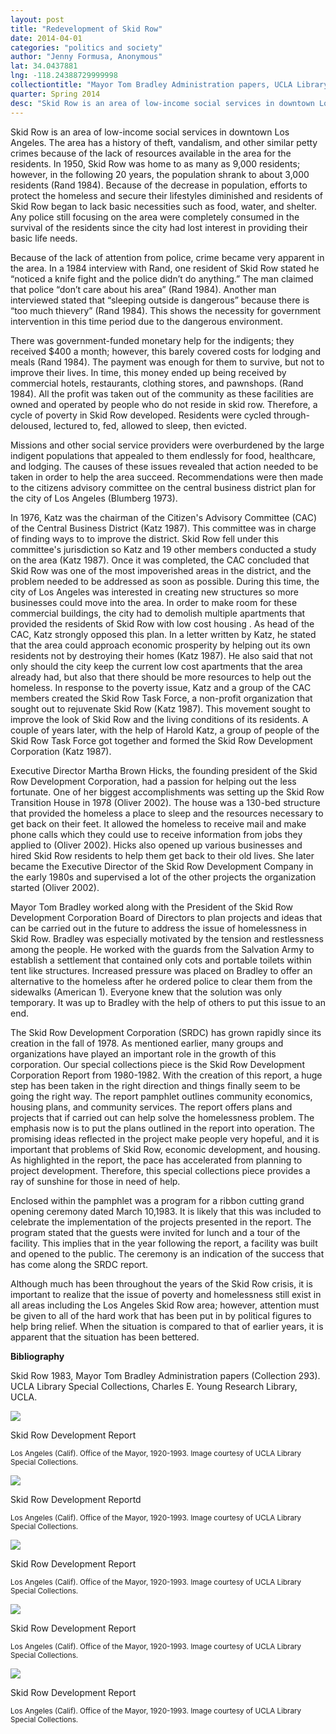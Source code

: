```yaml
---
layout: post
title: "Redevelopment of Skid Row"
date: 2014-04-01
categories: "politics and society"
author: "Jenny Formusa, Anonymous"
lat: 34.0437881
lng: -118.24388729999998
collectiontitle: "Mayor Tom Bradley Administration papers, UCLA Library Special Collections"
quarter: Spring 2014
desc: "Skid Row is an area of low-income social services in downtown Los Angeles. The area has a history of theft, vandalism, and other similar petty crimes because of the lack of resources available in the area for the residents. In 1950, Skid Row was home to as many as 9,000 residents; however, in the following 20 years, the population shrank to about 3,000 residents (Rand 1984). Because of the decrease in population, efforts to protect the homeless and secure their lifestyles diminished and residents of Skid Row began to lack basic necessities such as food, water, and shelter. Any police still focusing on the area were completely consumed in the survival of the residents since the city had lost interest in providing their basic life needs."
---
```

Skid Row is an area of low-income social services in downtown Los Angeles. The area has a history of theft, vandalism, and other similar petty crimes because of the lack of resources available in the area for the residents. In 1950, Skid Row was home to as many as 9,000 residents; however, in the following 20 years, the population shrank to about 3,000 residents (Rand 1984). Because of the decrease in population, efforts to protect the homeless and secure their lifestyles diminished and residents of Skid Row began to lack basic necessities such as food, water, and shelter. Any police still focusing on the area were completely consumed in the survival of the residents since the city had lost interest in providing their basic life needs.

Because of the lack of attention from police, crime became very apparent in the area. In a 1984 interview with Rand, one resident of Skid Row stated he “noticed a knife fight and the police didn’t do anything.” The man claimed that police “don’t care about his area” (Rand 1984). Another man interviewed stated that “sleeping outside is dangerous” because there is “too much thievery” (Rand 1984). This shows the necessity for government intervention in this time period due to the dangerous environment.

There was government-funded monetary help for the indigents; they received $400 a month; however, this barely covered costs for lodging and meals (Rand 1984). The payment was enough for them to survive, but not to improve their lives. In time, this money ended up being received by commercial hotels, restaurants, clothing stores, and pawnshops. (Rand 1984). All the profit was taken out of the community as these facilities are owned and operated by people who do not reside in skid row. Therefore, a cycle of poverty in Skid Row developed. Residents were cycled through- deloused, lectured to, fed, allowed to sleep, then evicted.

Missions and other social service providers were overburdened by the large indigent populations that appealed to them endlessly for food, healthcare, and lodging. The causes of these issues revealed that action needed to be taken in order to help the area succeed. Recommendations were then made to the citizens advisory committee on the central business district plan for the city of Los Angeles (Blumberg 1973).

In 1976, Katz was the chairman of the Citizen's Advisory Committee (CAC) of the Central Business District (Katz 1987). This committee was in charge of finding ways to to improve the district. Skid Row fell under this committee's jurisdiction so Katz and 19 other members conducted a study on the area (Katz 1987). Once it was completed, the CAC concluded that Skid Row was one of the most impoverished areas in the district, and the problem needed to be addressed as soon as possible. During this time, the city of Los Angeles was interested in creating new structures so more businesses could move into the area. In order to make room for these commercial buildings, the city had to demolish multiple apartments that provided the residents of Skid Row with low cost housing . As head of the CAC, Katz strongly opposed this plan. In a letter written by Katz, he stated that the area could approach economic prosperity by helping out its own residents not by destroying their homes (Katz 1987). He also said that not only should the city keep the current low cost apartments that the area already had, but also that there should be more resources to help out the homeless. In response to the poverty issue, Katz and a group of the CAC members created the Skid Row Task Force, a non-profit organization that sought out to rejuvenate Skid Row (Katz 1987). This movement sought to improve the look of Skid Row and the living conditions of its residents. A couple of years later, with the help of Harold Katz, a group of people of the Skid Row Task Force got together and formed the Skid Row Development Corporation (Katz 1987).

Executive Director Martha Brown Hicks, the founding president of the Skid Row Development Corporation, had a passion for helping out the less fortunate. One of her biggest accomplishments was setting up the Skid Row Transition House in 1978 (Oliver 2002). The house was a 130-bed structure that provided the homeless a place to sleep and the resources necessary to get back on their feet. It allowed the homeless to receive mail and make phone calls which they could use to receive information from jobs they applied to (Oliver 2002). Hicks also opened up various businesses and hired Skid Row residents to help them get back to their old lives. She later became the Executive Director of the Skid Row Development Company in the early 1980s and supervised a lot of the other projects the organization started (Oliver 2002).

Mayor Tom Bradley worked along with the President of the Skid Row Development Corporation Board of Directors to plan projects and ideas that can be carried out in the future to address the issue of homelessness in Skid Row. Bradley was especially motivated by the tension and restlessness among the people. He worked with the guards from the Salvation Army to establish a settlement that contained only cots and portable toilets within tent like structures. Increased pressure was placed on Bradley to offer an alternative to the homeless after he ordered police to clear them from the sidewalks (American 1). Everyone knew that the solution was only temporary. It was up to Bradley with the help of others to put this issue to an end.

The Skid Row Development Corporation (SRDC) has grown rapidly since its creation in the fall of 1978. As mentioned earlier, many groups and organizations have played an important role in the growth of this corporation. Our special collections piece is the Skid Row Development Corporation Report from 1980-1982. With the creation of this report, a huge step has been taken in the right direction and things finally seem to be going the right way. The report pamphlet outlines community economics, housing plans, and community services. The report offers plans and projects that if carried out can help solve the homelessness problem. The emphasis now is to put the plans outlined in the report into operation. The promising ideas reflected in the project make people very hopeful, and it is important that problems of Skid Row, economic development, and housing. As highlighted in the report, the pace has accelerated from planning to project development. Therefore, this special collections piece provides a ray of sunshine for those in need of help.

Enclosed within the pamphlet was a program for a ribbon cutting grand opening ceremony dated March 10,1983. It is likely that this was included to celebrate the implementation of the projects presented in the report. The program stated that the guests were invited for lunch and a tour of the facility. This implies that in the year following the report, a facility was built and opened to the public. The ceremony is an indication of the success that has come along the SRDC report.

Although much has been throughout the years of the Skid Row crisis, it is important to realize that the issue of poverty and homelessness still exist in all areas including the Los Angeles Skid Row area; however, attention must be given to all of the hard work that has been put in by political figures to help bring relief. When the situation is compared to that of earlier years, it is apparent that the situation has been bettered.


**Bibliography**

Skid Row 1983, Mayor Tom Bradley Administration papers (Collection 293). UCLA Library Special Collections, Charles E. Young Research Library, UCLA.


<img src='../images/skid_row_dev_1.jpg' alttext='Cover of Skid Row Development Report with image of a man feeding a bird. The report covers the years 1980-1982'>
<figcaption><p>Skid Row Development Report</p><p><small>Los Angeles (Calif). Office of the Mayor, 1920-1993. Image courtesy of UCLA Library Special Collections.</small></p>
<img src='../images/skid_row_dev_2.jpg' alttext='Title page of Skid Row Development Corporation Report 1980-1982. Text ontop of an image of two peole sitting, potentially sleeping in a doorway.'>
<figcaption><p>Skid Row Development Reportd</p><p><small>Los Angeles (Calif). Office of the Mayor, 1920-1993. Image courtesy of UCLA Library Special Collections.</small></p>
<img src='../images/skid_row_dev_3.jpg' alttext='Message from the President in the Skid Row Development Report. Also contains image of President Frank Rice Thomas Dunphy.'>
<figcaption><p>Skid Row Development Report</p><p><small>Los Angeles (Calif). Office of the Mayor, 1920-1993. Image courtesy of UCLA Library Special Collections.</small></p>
<img src='../images/skid_row_dev_4.jpg' alttext='Message from the Executive Director. Also includes an image of Martha Brown Hicks and Gilbert Lindsay.'>
<figcaption><p>Skid Row Development Report</p><p><small>Los Angeles (Calif). Office of the Mayor, 1920-1993. Image courtesy of UCLA Library Special Collections.</small></p>
<img src='../images/skid_row_dev_5.jpg' alttext='Report on the current status of projects. Images of a completed building on one page and an image of an artist's rendering for a project on the other page.'>
<figcaption><p>Skid Row Development Report</p><p><small>Los Angeles (Calif). Office of the Mayor, 1920-1993. Image courtesy of UCLA Library Special Collections.</small></p>
